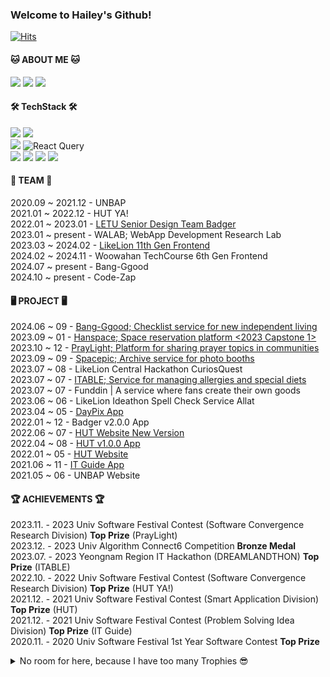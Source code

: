 ### Welcome to Hailey's Github!   

[![Hits](https://hits.seeyoufarm.com/api/count/incr/badge.svg?url=https%3A%2F%2Fgithub.com%2Fhealim01&count_bg=%23673DC8&title_bg=%23555555&icon=&icon_color=%23E7E7E7&title=hits&edge_flat=false)](https://hits.seeyoufarm.com)


#### 🐱 ABOUT ME 🐱
<a href="mailto:HyelimChoi01@gmail.com"><img src="https://img.shields.io/badge/gmail-EA4335?style=for-the-badge&logo=gmail&logoColor=white"/></a>
<a href="https://healim01.tistory.com/"><img src="https://img.shields.io/badge/tistory-000000?style=for-the-badge&logo=tistory&logoColor=white"/></a>
<a href="https://www.linkedin.com/in/hyelim-choi01/"><img src="https://img.shields.io/badge/LinkedIn-0077B5?style=for-the-badge&logo=linkedin&logoColor=white"/></a>


#### 🛠️ TechStack 🛠️
<img src="https://img.shields.io/badge/Javascript-F7DF1E?style=for-the-badge&logo=javascript&logoColor=FFFFFF"/> <img src="https://img.shields.io/badge/Typescript-3178C6?style=for-the-badge&logo=typescript&logoColor=FFFFFF"/>  
<img src="https://img.shields.io/badge/React-61DAFB?style=for-the-badge&logo=React&logoColor=FFFFFF"/> ![React Query](https://img.shields.io/badge/-React%20Query-FF4154?style=for-the-badge&logo=react%20query&logoColor=white) <br>
<img src="https://img.shields.io/badge/flutter-02569B?style=for-the-badge&logo=flutter&logoColor=white"> <img src="https://img.shields.io/badge/firebase-FFCA28?style=for-the-badge&logo=firebase&logoColor=white"> <img src="https://img.shields.io/badge/c++-00599C?style=for-the-badge&logo=c%2B%2B&logoColor=white"> <img src="https://img.shields.io/badge/python-3776AB?style=for-the-badge&logo=python&logoColor=white">


#### 🌱 TEAM 🌱
2020.09 ~ 2021.12 - UNBAP <br> 
2021.01 ~ 2022.12 - HUT YA! <br> 
2022.01 ~ 2023.01 - [LETU Senior Design Team Badger](https://www.letu.edu/academics/engineering/senior-design-projects.html) <br>
2023.01 ~ present - WALAB; WebApp Development Research Lab <br> 
2023.03 ~ 2024.02 - [LikeLion 11th Gen Frontend](https://hgulikelion.web.app/) <br> 
2024.02 ~ 2024.11 - Woowahan TechCourse 6th Gen Frontend <br>
2024.07 ~ present - Bang-Ggood <br>
2024.10 ~ present - Code-Zap <br>




#### 🖥 PROJECT 🖥
2024.06 ~ 09 - [Bang-Ggood; Checklist service for new independent living](https://bang-ggood.com/) <br> 
2023.09 ~ 01 - [Hanspace; Space reservation platform <2023 Capstone 1>](https://hanspace.netlify.app/) <br> 
2023.10 ~ 12 - [PrayLight; Platform for sharing prayer topics in communities](https://praylight.netlify.app/)<br/> 
2023.09 ~ 09 - [Spacepic; Archive service for photo booths](http://space-pic.s3-website.ap-northeast-2.amazonaws.com/) <br> 
2023.07 ~ 08 - LikeLion Central Hackathon CuriosQuest <br> 
2023.07 ~ 07 - [ITABLE; Service for managing allergies and special diets](http://elasticbeanstalk-ap-northeast-2-666955593418.s3-website.ap-northeast-2.amazonaws.com/) <br> 
2023.07 ~ 07 - Funddin | A service where fans create their own goods <br> 
2023.06 ~ 06 - LikeLion Ideathon Spell Check Service Allat <br> 
2023.04 ~ 05 - [DayPix App](https://github.com/healim01/DayPix) <br> 
2022.01 ~ 12 - Badger v2.0.0 App <br> 
2022.06 ~ 07 - [HUT Website New Version](https://hut.handong.app/) <br> 
2022.04 ~ 08 - [HUT v1.0.0 App](https://apps.apple.com/us/app/hut/id1593293986) <br> 
2022.01 ~ 05 - [HUT Website](https://apps.apple.com/us/app/hut/id1593293986) <br> 
2021.06 ~ 11 - [IT Guide App](https://apps.apple.com/us/app/hut/id1593293986) <br> 
2021.05 ~ 06 - UNBAP Website

#### 🏆 ACHIEVEMENTS 🏆 
2023.11. - 2023 Univ Software Festival Contest (Software Convergence Research Division) **Top Prize** (PrayLight) <br>
2023.12. - 2023 Univ Algorithm Connect6 Competition **Bronze Medal** <br> 
2023.07. - 2023 Yeongnam Region IT Hackathon (DREAMLANDTHON) **Top Prize** (ITABLE) <br> 
2022.10. - 2022 Univ Software Festival Contest (Software Convergence Research Division) **Top Prize** (HUT YA!) <br> 
2021.12. - 2021 Univ Software Festival Contest (Smart Application Division) **Top Prize** (HUT) <br> 
2021.12. - 2021 Univ Software Festival Contest (Problem Solving Idea Division) **Top Prize** (IT Guide) <br> 
2020.11. - 2020 Univ Software Festival 1st Year Software Contest **Top Prize** <br> 



<details>
  <summary> No room for here, because I have too many Trophies 😎 </summary>

  <div markdown="1"> 
    
    2023.12. - 2023 Univ Algorithm Connect6 Competition **Bronze Medal**
2023.11. - 2023 Univ Programming Contest Encouragement Award  
2023.11. - 2023 Univ Software Festival Contest (Software Convergence Research Division) **Top Prize**  
2023.11. - 2023 Univ Software Festival Contest (Smart Application Division) **Encouragement Award**  
2023.11. - 2023 Univ Software Festival Contest (Problem Solving Idea Division) **Encouragement Award**  
2023.10. - 2023 ICPC Competition School **Silver Medal**  
2023.08. - 2023 BizFlow M Contest **Excellence Award**  
2023.07. - 2023 Yeongnam Region IT Hackathon (DREAMLANDTHON) **Top Prize**  
2023.06. - 2023 BizFlow M Pre-Contest **Excellence Award**  

2022.10. - 2022 Univ Software Festival Contest (Software Convergence Research Division) **Top Prize** (HUT YA!)  
2022.05. - 2022 Daegu Gyeongbuk Programming Contest **Encouragement Award**  

2021.12. - 2021 National University Programming Contest **Encouragement Award**  
2021.12. - 2021 Univ Software Festival Contest (Smart Application Division) **Top Prize** (HUT)  
2021.12. - 2021 Univ Software Festival Contest (Problem Solving Idea Division) **Top Prize** (IT Guide)  
2021.12. - 2021 BizFlow * HGU AppDev Contest **Encouragement Award** (Nearby Hospital Recommendation System)  

2020.12. - 2020 1st Year C Programming Contest **Encouragement Award**  
2020.11. - 2020 School Software Festival 1st Year Software Contest **Grand Prize**  
 
    
  </div>
</details>

<br>
